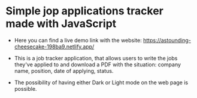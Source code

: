 # Simple jop applications tracker made with JavaScript

- Here you can find a live demo link with the website: 
https://astounding-cheesecake-198ba9.netlify.app/

- This is a job tracker application, that allows users to write the jobs they've applied to and download a PDF with the situation: company name, position, date of applying, status.
- The possibility of having either Dark or Light mode on the web page is possible.
